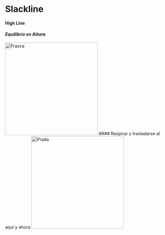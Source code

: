 # Slackline
#### High Line
#### *Equilibrio en Altura*
<img src="https://user-images.githubusercontent.com/82980738/122616927-b7dc3800-d061-11eb-8623-4a94ed4da6b1.jpg" alt="Frasca" width="300px">
#### Respirar y trasladarse al aqui y ahora
<img src="https://user-images.githubusercontent.com/82980738/128934755-2103999d-4e0c-4d58-8ed8-35f38c7daafb.png" alt="Prado" width="300px">

